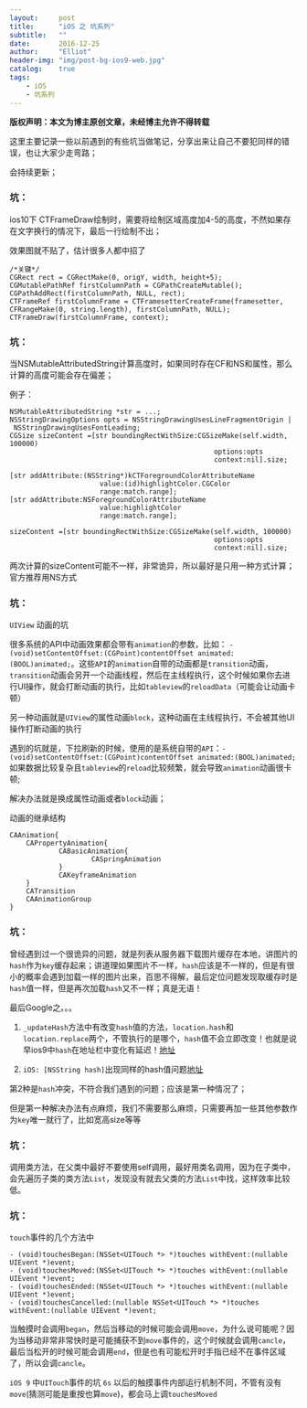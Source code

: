 ```yaml
---
layout:     post
title:      "iOS 之 坑系列"
subtitle:   ""
date:       2016-12-25
author:     "Elliot"
header-img: "img/post-bg-ios9-web.jpg"
catalog:    true
tags:
    - iOS
    - 坑系列
---
```


**版权声明：本文为博主原创文章，未经博主允许不得转载**


这里主要记录一些以前遇到的有些坑当做笔记，分享出来让自己不要犯同样的错误，也让大家少走弯路；

会持续更新；

### 坑：

ios10下 CTFrameDraw绘制时，需要将绘制区域高度加4-5的高度，不然如果存在文字换行的情况下，最后一行绘制不出；

效果图就不贴了，估计很多人都中招了

```objective_c
/*关键*/
CGRect rect = CGRectMake(0, origY, width, height+5);
CGMutablePathRef firstColumnPath = CGPathCreateMutable();
CGPathAddRect(firstColumnPath, NULL, rect);
CTFrameRef firstColumnFrame = CTFramesetterCreateFrame(framesetter, CFRangeMake(0, string.length), firstColumnPath, NULL);
CTFrameDraw(firstColumnFrame, context);
```


### 坑：

当NSMutableAttributedString计算高度时，如果同时存在CF和NS和属性，那么计算的高度可能会存在偏差；

例子：

```objective_c
NSMutableAttributedString *str = ...;
NSStringDrawingOptions opts = NSStringDrawingUsesLineFragmentOrigin |
 NSStringDrawingUsesFontLeading;
CGSize sizeContent =[str boundingRectWithSize:CGSizeMake(self.width, 100000)
                                                  options:opts
                                                  context:nil].size;

[str addAttribute:(NSString*)kCTForegroundColorAttributeName
                      value:(id)highlightColor.CGColor
                      range:match.range];
[str addAttribute:NSForegroundColorAttributeName
                      value:highlightColor
                      range:match.range];

sizeContent =[str boundingRectWithSize:CGSizeMake(self.width, 100000)
                                                  options:opts
                                                  context:nil].size;
```
两次计算的sizeContent可能不一样，非常诡异，所以最好是只用一种方式计算；官方推荐用NS方式


### 坑：

`UIView` 动画的坑

很多系统的API中动画效果都会带有`animation`的参数，比如： `- (void)setContentOffset:(CGPoint)contentOffset animated:(BOOL)animated;`。这些`API`的`animation`自带的动画都是`transition`动画，`transition`动画会另开一个动画线程，然后在主线程执行，这个时候如果你去进行UI操作，就会打断动画的执行，比如`tableview`的`reloadData`（可能会让动画卡顿）

另一种动画就是`UIView`的属性动画`block`，这种动画在主线程执行，不会被其他UI操作打断动画的执行

遇到的坑就是，下拉刷新的时候，使用的是系统自带的`API`：`- (void)setContentOffset:(CGPoint)contentOffset animated:(BOOL)animated;`
如果数据比较复杂且`tableview`的`reload`比较频繁，就会导致`animation`动画很卡顿;

解决办法就是换成属性动画或者`block`动画；

动画的继承结构
```objective_c
CAAnimation{
    CAPropertyAnimation{
            CABasicAnimation{
                    CASpringAnimation
            }
            CAKeyframeAnimation
    }
    CATransition
    CAAnimationGroup
}
```


### 坑：

曾经遇到过一个很诡异的问题，就是列表从服务器下载图片缓存在本地，讲图片的`hash`作为`key`缓存起来；讲道理如果图片不一样，`hash`应该是不一样的，但是有很小的概率会遇到加载一样的图片出来，百思不得解，最后定位问题发现取缓存时是`hash`值一样，但是再次加载`hash`又不一样；真是无语！

最后Google之。。。

1. `_updateHash`方法中有改变`hash`值的方法，`location.hash`和`location.replace`两个，不管执行的是哪个，`hash`值不会立即改变！也就是说早ios9中`hash`在地址栏中变化有延迟！[地址](http://www.tuicool.com/articles/mQv67j)

2. `iOS: [NSString hash]`出现同样的hash值问题[地址](http://blog.csdn.net/ouyangtianhan/article/details/43672667)

第2种是`hash`冲突，不符合我们遇到的问题；应该是第一种情况了；

但是第一种解决办法有点麻烦，我们不需要那么麻烦，只需要再加一些其他参数作为`key`唯一就行了，比如宽高size等等

### 坑：

调用类方法，在父类中最好不要使用self调用，最好用类名调用，因为在子类中，会先遍历子类的类方法`List`，发现没有就去父类的方法`List`中找，这样效率比较低。


### 坑：

`touch`事件的几个方法中

```objective_c
- (void)touchesBegan:(NSSet<UITouch *> *)touches withEvent:(nullable UIEvent *)event;
- (void)touchesMoved:(NSSet<UITouch *> *)touches withEvent:(nullable UIEvent *)event;
- (void)touchesEnded:(NSSet<UITouch *> *)touches withEvent:(nullable UIEvent *)event;
- (void)touchesCancelled:(nullable NSSet<UITouch *> *)touches withEvent:(nullable UIEvent *)event;
```
当触摸时会调用`began`，然后当移动的时候可能会调用`move`，为什么说可能呢？因为当移动非常非常快时是可能捕获不到`move`事件的，这个时候就会调用`cancle`，最后当松开的时候可能会调用`end`，但是也有可能松开时手指已经不在事件区域了，所以会调`cancle`。

`iOS 9` 中`UITouch`事件的坑
`6s` 以后的触摸事件内部运行机制不同，不管有没有`move`(猜测可能是重按也算`move`)，都会马上调`touchesMoved`
